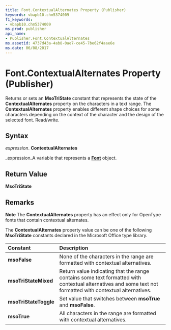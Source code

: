 ```yaml
---
title: Font.ContextualAlternates Property (Publisher)
keywords: vbapb10.chm5374009
f1_keywords:
- vbapb10.chm5374009
ms.prod: publisher
api_name:
- Publisher.Font.ContextualAlternates
ms.assetid: 4737d43a-4ab8-0ae7-ce45-7be62f4aae6e
ms.date: 06/08/2017
---
```



# Font.ContextualAlternates Property (Publisher)

Returns or sets an **MsoTriState** constant that represents the state of the **ContextualAlternates** property on the characters in a text range. The **ContextualAlternates** property enables different shape choices for some characters depending on the context of the character and the design of the selected font. Read/write.


## Syntax

 _expression_. **ContextualAlternates**

 _expression_A variable that represents a **[Font](font-object-publisher.md)** object.


## Return Value

 **MsoTriState**


## Remarks


 **Note**  The **ContextualAlternates** property has an effect only for OpenType fonts that contain contextual alternates.

The **ContextualAlternates** property value can be one of the following **MsoTriState** constants declared in the Microsoft Office type library.



|**Constant**|**Description**|
|:-----|:-----|
| **msoFalse**|None of the characters in the range are formatted with contextual alternatives.|
| **msoTriStateMixed**|Return value indicating that the range contains some text formatted with contextual alternatives and some text not formatted with contextual alternatives.|
| **msoTriStateToggle**|Set value that switches between **msoTrue** and **msoFalse**.|
| **msoTrue**|All characters in the range are formatted with contextual alternatives.|

